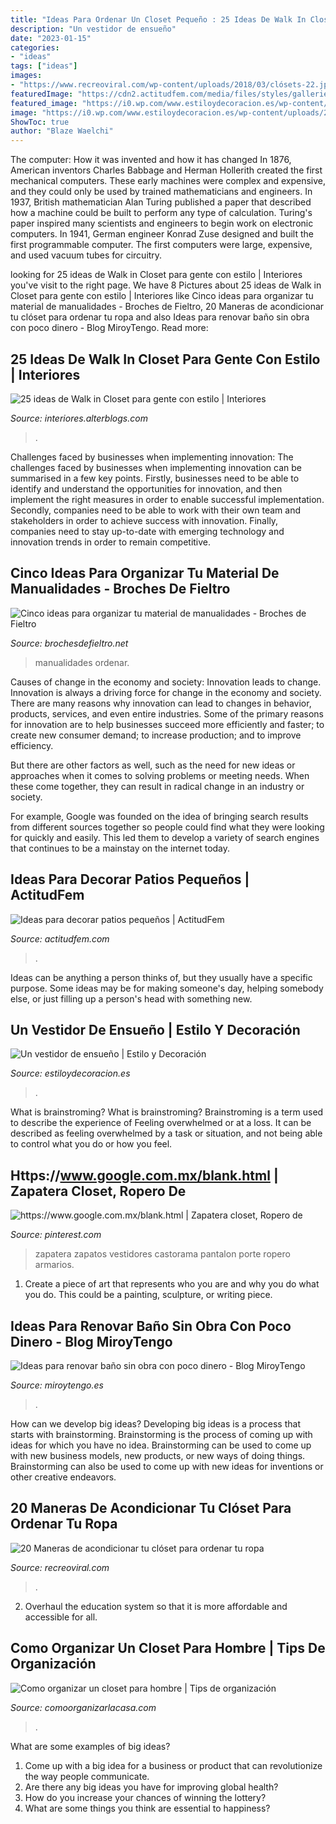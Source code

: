 ```yaml
---
title: "Ideas Para Ordenar Un Closet Pequeño : 25 Ideas De Walk In Closet Para Gente Con Estilo"
description: "Un vestidor de ensueño"
date: "2023-01-15"
categories:
- "ideas"
tags: ["ideas"]
images:
- "https://www.recreoviral.com/wp-content/uploads/2018/03/clósets-22.jpg"
featuredImage: "https://cdn2.actitudfem.com/media/files/styles/gallerie_carousel/public/images/2015/08/patpeq8.jpg"
featured_image: "https://i0.wp.com/www.estiloydecoracion.es/wp-content/uploads/2014/10/vestidor_con_zonas_en_angulo_439x608.jpg?fit=439%2C608&amp;ssl=1"
image: "https://i0.wp.com/www.estiloydecoracion.es/wp-content/uploads/2014/10/vestidor_con_zonas_en_angulo_439x608.jpg?fit=439%2C608&amp;ssl=1"
ShowToc: true
author: "Blaze Waelchi"
---
```



The computer: How it was invented and how it has changed
In 1876, American inventors Charles Babbage and Herman Hollerith created the first mechanical computers. These early machines were complex and expensive, and they could only be used by trained mathematicians and engineers. In 1937, British mathematician Alan Turing published a paper that described how a machine could be built to perform any type of calculation. Turing's paper inspired many scientists and engineers to begin work on electronic computers. In 1941, German engineer Konrad Zuse designed and built the first programmable computer. The first computers were large, expensive, and used vacuum tubes for circuitry.

	

		
looking for 25 ideas de Walk in Closet para gente con estilo | Interiores you've visit to the right page. We have 8 Pictures about 25 ideas de Walk in Closet para gente con estilo | Interiores like Cinco ideas para organizar tu material de manualidades - Broches de Fieltro, 20 Maneras de acondicionar tu clóset para ordenar tu ropa and also Ideas para renovar baño sin obra con poco dinero - Blog MiroyTengo. Read more:
		
    
## 25 Ideas De Walk In Closet Para Gente Con Estilo | Interiores

<img loading=lazy src="https://interiores.alterblogs.com/wp-content/uploads/2016/06/20-Walk-in-Closet-para-gente-con-estilo-01.jpg" onerror="this.onerror=null;this.src='https://tse2.mm.bing.net/th?id=OIP.L-tZ8rKhzyzrEsnrz8WJ1AHaJ4&amp;pid=15.1';" alt="25 ideas de Walk in Closet para gente con estilo | Interiores">

_Source: interiores.alterblogs.com_

>. 

	

Challenges faced by businesses when implementing innovation:
The challenges faced by businesses when implementing innovation can be summarised in a few key points. Firstly, businesses need to be able to identify and understand the opportunities for innovation, and then implement the right measures in order to enable successful implementation. Secondly, companies need to be able to work with their own team and stakeholders in order to achieve success with innovation. Finally, companies need to stay up-to-date with emerging technology and innovation trends in order to remain competitive.

    
## Cinco Ideas Para Organizar Tu Material De Manualidades - Broches De Fieltro

<img loading=lazy src="https://brochesdefieltro.net/wp-content/uploads/2020/03/ideas-ordenar-materiales-manualidades.jpg" onerror="this.onerror=null;this.src='https://tse1.mm.bing.net/th?id=OIP.jN6rHIWH0iLYqiG6GZDRXQHaJ_&amp;pid=15.1';" alt="Cinco ideas para organizar tu material de manualidades - Broches de Fieltro">

_Source: brochesdefieltro.net_

>manualidades ordenar. 

	

Causes of change in the economy and society: Innovation leads to change.
Innovation is always a driving force for change in the economy and society. There are many reasons why innovation can lead to changes in behavior, products, services, and even entire industries. 
Some of the primary reasons for innovation are to help businesses succeed more efficiently and faster; to create new consumer demand; to increase production; and to improve efficiency. 

But there are other factors as well, such as the need for new ideas or approaches when it comes to solving problems or meeting needs. When these come together, they can result in radical change in an industry or society.

For example, Google was founded on the idea of bringing search results from different sources together so people could find what they were looking for quickly and easily. This led them to develop a variety of search engines that continues to be a mainstay on the internet today.

    
## Ideas Para Decorar Patios Pequeños | ActitudFem

<img loading=lazy src="https://cdn2.actitudfem.com/media/files/styles/gallerie_carousel/public/images/2015/08/patpeq8.jpg" onerror="this.onerror=null;this.src='https://tse2.mm.bing.net/th?id=OIP.GOGnIBYncaSRIgCZsqhsBQHaLE&amp;pid=15.1';" alt="Ideas para decorar patios pequeños | ActitudFem">

_Source: actitudfem.com_

>. 

	

Ideas can be anything a person thinks of, but they usually have a specific purpose. Some ideas may be for making someone's day, helping somebody else, or just filling up a person's head with something new.

    
## Un Vestidor De Ensueño | Estilo Y Decoración

<img loading=lazy src="https://i0.wp.com/www.estiloydecoracion.es/wp-content/uploads/2014/10/vestidor_con_zonas_en_angulo_439x608.jpg?fit=439%2C608&amp;ssl=1" onerror="this.onerror=null;this.src='https://tse1.mm.bing.net/th?id=OIP.DVlZVrzvc5fZG26lPkOjaAAAAA&amp;pid=15.1';" alt="Un vestidor de ensueño | Estilo y Decoración">

_Source: estiloydecoracion.es_

>. 

	

What is brainstroming?
What is brainstroming? Brainstroming is a term used to describe the experience of Feeling overwhelmed or at a loss. It can be described as feeling overwhelmed by a task or situation, and not being able to control what you do or how you feel.

    
## Https://www.google.com.mx/blank.html | Zapatera Closet, Ropero De

<img loading=lazy src="https://i.pinimg.com/736x/40/03/5b/40035b2775d23d8f3620d2fef3475de2--closets-ideas-para.jpg" onerror="this.onerror=null;this.src='https://tse4.mm.bing.net/th?id=OIP.lYNkYf72UYuEjUtjn2g80wAAAA&amp;pid=15.1';" alt="https://www.google.com.mx/blank.html | Zapatera closet, Ropero de">

_Source: pinterest.com_

>zapatera zapatos vestidores castorama pantalon porte ropero armarios. 

	

1. Create a piece of art that represents who you are and why you do what you do. This could be a painting, sculpture, or writing piece. 

    
## Ideas Para Renovar Baño Sin Obra Con Poco Dinero - Blog MiroyTengo

<img loading=lazy src="https://miroytengo.es/blog/wp-content/uploads/renovar-bano-sin-reforma-5.jpg" onerror="this.onerror=null;this.src='https://tse2.mm.bing.net/th?id=OIP.V-rSbwpZkXiSgy_O3EnmIQHaMW&amp;pid=15.1';" alt="Ideas para renovar baño sin obra con poco dinero - Blog MiroyTengo">

_Source: miroytengo.es_

>. 

	

How can we develop big ideas?
Developing big ideas is a process that starts with brainstorming. Brainstorming is the process of coming up with ideas for which you have no idea. Brainstorming can be used to come up with new business models, new products, or new ways of doing things. Brainstorming can also be used to come up with new ideas for inventions or other creative endeavors.

    
## 20 Maneras De Acondicionar Tu Clóset Para Ordenar Tu Ropa

<img loading=lazy src="https://www.recreoviral.com/wp-content/uploads/2018/03/clósets-22.jpg" onerror="this.onerror=null;this.src='https://tse2.mm.bing.net/th?id=OIP.DnBoaHChq6Hz0ZZcpA2D6wHaJ4&amp;pid=15.1';" alt="20 Maneras de acondicionar tu clóset para ordenar tu ropa">

_Source: recreoviral.com_

>. 

	

2. Overhaul the education system so that it is more affordable and accessible for all.

    
## Como Organizar Un Closet Para Hombre | Tips De Organización

<img loading=lazy src="https://comoorganizarlacasa.com/wp-content/uploads/2013/10/como-ordenar-un-closet-pequeno-de-hombre-3.jpg" onerror="this.onerror=null;this.src='https://tse4.mm.bing.net/th?id=OIP.z6g9wDVZm74oq3obs8Z5ZQHaJ4&amp;pid=15.1';" alt="Como organizar un closet para hombre | Tips de organización">

_Source: comoorganizarlacasa.com_

>. 

	

What are some examples of big ideas?
1. Come up with a big idea for a business or product that can revolutionize the way people communicate.
2. Are there any big ideas you have for improving global health?
3. How do you increase your chances of winning the lottery?
4. What are some things you think are essential to happiness?

